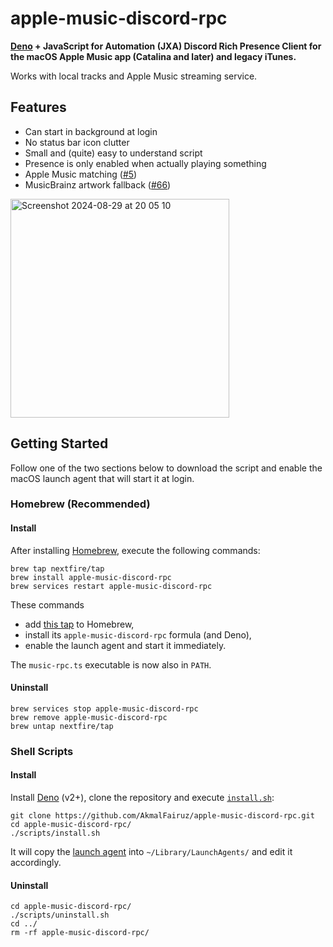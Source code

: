 # apple-music-discord-rpc

**[Deno](https://deno.com) + JavaScript for Automation (JXA) Discord Rich Presence Client for the macOS Apple Music app (Catalina and later) and legacy iTunes.**

Works with local tracks and Apple Music streaming service.

## Features

- Can start in background at login
- No status bar icon clutter
- Small and (quite) easy to understand script
- Presence is only enabled when actually playing something
- Apple Music matching ([#5](https://github.com/NextFire/apple-music-discord-rpc/pull/5))
- MusicBrainz artwork fallback ([#66](https://github.com/NextFire/apple-music-discord-rpc/pull/66))

<img width="350" alt="Screenshot 2024-08-29 at 20 05 10" src="https://github.com/user-attachments/assets/dbfd53ab-a958-431a-b2bc-34ea3e835d25">

## Getting Started

Follow one of the two sections below to download the script and enable the macOS launch agent that will start it at login.

### Homebrew (Recommended)

#### Install

After installing [Homebrew](https://brew.sh), execute the following commands:

```
brew tap nextfire/tap
brew install apple-music-discord-rpc
brew services restart apple-music-discord-rpc
```

These commands

- add [this tap](https://github.com/NextFire/homebrew-tap) to Homebrew,
- install its `apple-music-discord-rpc` formula (and Deno),
- enable the launch agent and start it immediately.

The `music-rpc.ts` executable is now also in `PATH`.

#### Uninstall

```
brew services stop apple-music-discord-rpc
brew remove apple-music-discord-rpc
brew untap nextfire/tap
```

### Shell Scripts

#### Install

Install [Deno](https://deno.com) (v2+), clone the repository and execute [`install.sh`](/scripts/install.sh):

```
git clone https://github.com/AkmalFairuz/apple-music-discord-rpc.git
cd apple-music-discord-rpc/
./scripts/install.sh
```

It will copy the [launch agent](/scripts/moe.yuru.music-rpc.plist) into `~/Library/LaunchAgents/` and edit it accordingly.

#### Uninstall

```
cd apple-music-discord-rpc/
./scripts/uninstall.sh
cd ../
rm -rf apple-music-discord-rpc/
```
